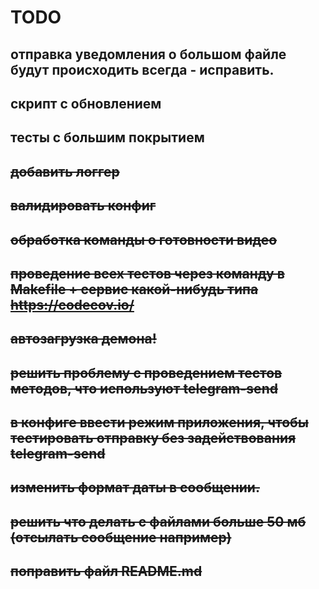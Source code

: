 # TODO

## отправка уведомления о большом файле будут происходить всегда - исправить.
## скрипт с обновлением
## тесты с большим покрытием

## ~~добавить логгер~~
## ~~валидировать конфиг~~
## ~~обработка команды о готовности видео~~
## ~~проведение всех тестов через команду в Makefile + сервис какой-нибудь типа https://codecov.io/~~
## ~~автозагрузка демона!~~
## ~~решить проблему с проведением тестов методов, что используют telegram-send~~
## ~~в конфиге ввести режим приложения, чтобы тестировать отправку без задействования telegram-send~~
## ~~изменить формат даты в сообщении.~~
## ~~решить что делать с файлами больше 50 мб (отсылать сообщение например)~~
## ~~поправить файл README.md~~